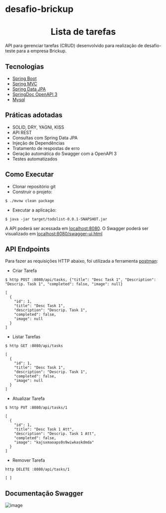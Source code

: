 # desafio-brickup
<h1 align="center">
  Lista de tarefas
</h1>

API para gerenciar tarefas (CRUD) desenvolvido para realização de desafio-teste para a empresa Brickup.

## Tecnologias
 
- [Spring Boot](https://spring.io/projects/spring-boot)
- [Spring MVC](https://docs.spring.io/spring-framework/reference/web/webmvc.html)
- [Spring Data JPA](https://spring.io/projects/spring-data-jpa)
- [SpringDoc OpenAPI 3](https://springdoc.org/v2/#spring-webflux-support)
- [Mysql](https://dev.mysql.com/downloads/)

## Práticas adotadas

- SOLID, DRY, YAGNI, KISS
- API REST
- Consultas com Spring Data JPA
- Injeção de Dependências
- Tratamento de respostas de erro
- Geração automática do Swagger com a OpenAPI 3
- Testes automatizados

## Como Executar

- Clonar repositório git
- Construir o projeto:
```
$ ./mvnw clean package
```
- Executar a aplicação:
```
$ java -jar target/todolist-0.0.1-SNAPSHOT.jar
```

A API poderá ser acessada em [localhost:8080](http://localhost:8080).
O Swagger poderá ser visualizado em [localhost:8080/swagger-ui.html](http://localhost:8080/swagger-ui.html)

## API Endpoints

Para fazer as requisições HTTP abaixo, foi utilizada a ferramenta [postman](https://www.postman.com/):

- Criar Tarefa 
```
$ http POST :8080/api/tasks, {"title": "Desc Task 1", "Description": "Descrip. Task 1", "completed": false, "image": null}

[
  {
    "id": 1,
    "title": "Desc Task 1",
    "description": "Descrip. Task 1",
    "completed": false,
    "image": null
  }
]
```

- Listar Tarefas
```
$ http GET :8080/api/tasks

[
  {
    "id": 1,
    "title": "Desc Task 1",
    "description": "Descrip. Task 1",
    "completed": false,
    "image": null
  }
]
```

- Atualizar Tarefa
```
$ http PUT :8080/api/tasks/1

[
  {
    "id": 1,
    "title": "Desc Task 1 Att",
    "description": "Descrip. Task 1 Att",
    "completed": false,
    "image": "kajsxmaoaps0s9wiwkaskdmda"
  }
]
```

- Remover Tarefa
```
http DELETE :8080/api/tasks/1

[ ]
```

## Documentação Swagger

![image](https://github.com/rafaaellguimaraes/desafio-brickup/assets/52210750/d5cdeab7-c23c-4783-b813-ac35b65292fd)
